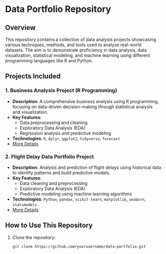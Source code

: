 # Data Portfolio Repository

## Overview
This repository contains a collection of data analysis projects showcasing various techniques, methods, and tools used to analyze real-world datasets. The aim is to demonstrate proficiency in data analysis, data visualization, statistical modeling, and machine learning using different programming languages like R and Python.

## Projects Included

### 1. **Business Analysis Project (R Programming)**
   - **Description**: A comprehensive business analysis using R programming, focusing on data-driven decision-making through statistical analysis and visualization.
   - **Key Features**:
     - Data preprocessing and cleaning
     - Exploratory Data Analysis (EDA)
     - Regression analysis and predictive modeling
   - **Technologies**: `R`, `dplyr`, `ggplot2`, `tidyverse`, `forecast`
   - [More Details](./business_analysis/README.md) 

### 2. **Flight Delay Data Portfolio Project**
   - **Description**: Analysis and prediction of flight delays using historical data to identify patterns and build predictive models.
   - **Key Features**:
     - Data cleaning and preprocessing
     - Exploratory Data Analysis (EDA)
     - Predictive modeling using machine learning algorithms
   - **Technologies**: `Python`, `pandas`, `scikit-learn`, `matplotlib`, `seaborn`, `statsmodels`
   - [More Details](./flight_delay_analysis/README.md)

## How to Use This Repository
1. Clone the repository:
   ```bash
   git clone https://github.com/yourusername/data-portfolio.git
